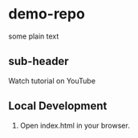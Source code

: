 # demo-repo
some plain text

## sub-header

Watch tutorial on YouTube

## Local Development

1. Open index.html in your browser.
